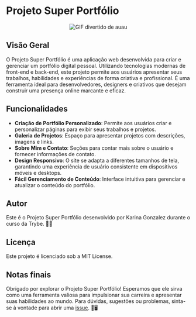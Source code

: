 # Projeto Super Portfólio
<p align="center">
  <img src="https://media.tenor.com/9X-I0mcc_OgAAAAC/dog-funny.gif" alt="GIF divertido de auau"/>
</p>

## Visão Geral
O Projeto Super Portfólio é uma aplicação web desenvolvida para criar e gerenciar um portfólio digital pessoal. Utilizando tecnologias modernas de front-end e back-end, este projeto permite aos usuários apresentar seus trabalhos, habilidades e experiências de forma criativa e profissional. É uma ferramenta ideal para desenvolvedores, designers e criativos que desejam construir uma presença online marcante e eficaz.

## Funcionalidades
- **Criação de Portfólio Personalizado**: Permite aos usuários criar e personalizar páginas para exibir seus trabalhos e projetos.
- **Galeria de Projetos**: Espaço para apresentar projetos com descrições, imagens e links.
- **Sobre Mim e Contato**: Seções para contar mais sobre o usuário e fornecer informações de contato.
- **Design Responsivo**: O site se adapta a diferentes tamanhos de tela, garantindo uma experiência de usuário consistente em dispositivos móveis e desktops.
- **Fácil Gerenciamento de Conteúdo**: Interface intuitiva para gerenciar e atualizar o conteúdo do portfólio.

## Autor
Este é o Projeto Super Portfólio desenvolvido por Karina Gonzalez durante o curso da Trybe. 🎨💼

## Licença
Este projeto é licenciado sob a MIT License.

## Notas finais
Obrigado por explorar o Projeto Super Portfólio! Esperamos que ele sirva como uma ferramenta valiosa para impulsionar sua carreira e apresentar suas habilidades ao mundo. Para dúvidas, sugestões ou problemas, sinta-se à vontade para abrir uma [issue](https://github.com/KarinaGonzalez99/Projeto-Super-Portifolio/issues). 🚀🖥️

